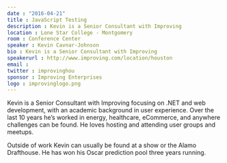 ```yaml
---
date : "2016-04-21"
title : JavaScript Testing
description : Kevin is a Senior Consultant with Improving
location : Lone Star College - Montgomery
room : Conference Center
speaker : Kevin Cavnar-Johnson
bio : Kevin is a Senior Consultant with Improving
speakerurl : http://www.improving.com/location/houston
email :
twitter : improvinghou
sponsor : Improving Enterprises
logo : improvinglogo.png
---
```

Kevin is a Senior Consultant with Improving focusing on .NET and web development, with an academic background in user experience.  Over the last 10 years he’s worked in energy, healthcare, eCommerce, and anywhere challenges can be found.  He loves hosting and attending user groups and meetups.



Outside of work Kevin can usually be found at a show or the Alamo Drafthouse.  He has won his Oscar prediction pool three years running.








